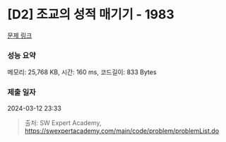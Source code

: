 # [D2] 조교의 성적 매기기 - 1983 

[문제 링크](https://swexpertacademy.com/main/code/problem/problemDetail.do?contestProbId=AV5PwGK6AcIDFAUq) 

### 성능 요약

메모리: 25,768 KB, 시간: 160 ms, 코드길이: 833 Bytes

### 제출 일자

2024-03-12 23:33



> 출처: SW Expert Academy, https://swexpertacademy.com/main/code/problem/problemList.do